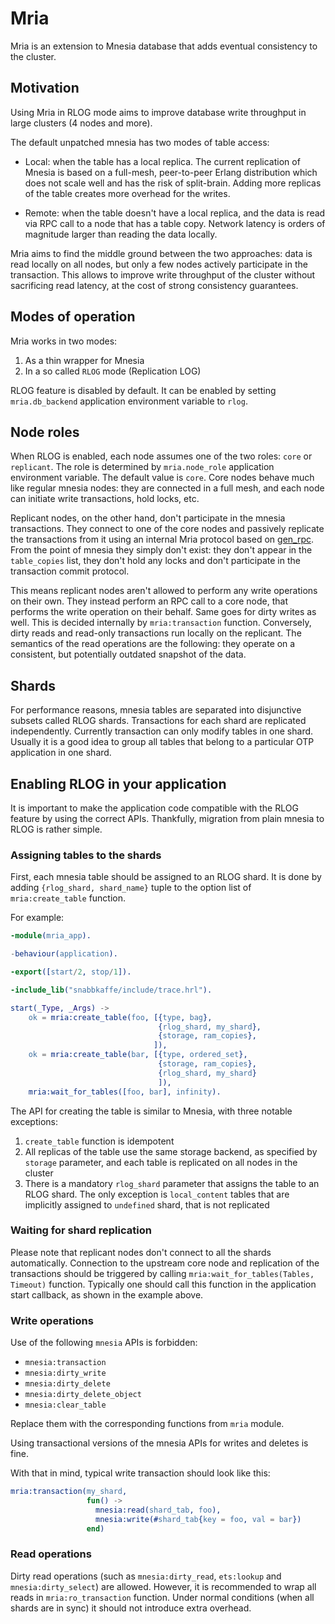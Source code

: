 # Mria

Mria is an extension to Mnesia database that adds eventual consistency to the cluster.

## Motivation

Using Mria in RLOG mode aims to improve database write throughput in large clusters (4 nodes and more).

The default unpatched mnesia has two modes of table access:

* Local: when the table has a local replica.
  The current replication of Mnesia is based on a full-mesh, peer-to-peer Erlang distribution which does not scale well and has the risk of split-brain.
  Adding more replicas of the table creates more overhead for the writes.

* Remote: when the table doesn't have a local replica, and the data is read via RPC call to a node that has a table copy.
  Network latency is orders of magnitude larger than reading the data locally.

Mria aims to find the middle ground between the two approaches: data is read locally on all nodes, but only a few nodes actively participate in the transaction.
This allows to improve write throughput of the cluster without sacrificing read latency, at the cost of strong consistency guarantees.

## Modes of operation

Mria works in two modes:

1. As a thin wrapper for Mnesia
1. In a so called `RLOG` mode (Replication LOG)

RLOG feature is disabled by default.
It can be enabled by setting `mria.db_backend` application environment variable to `rlog`.

## Node roles

When RLOG is enabled, each node assumes one of the two roles: `core` or `replicant`.
The role is determined by `mria.node_role` application environment variable.
The default value is `core`.
Core nodes behave much like regular mnesia nodes: they are connected in a full mesh, and each node can initiate write transactions, hold locks, etc.

Replicant nodes, on the other hand, don't participate in the mnesia transactions.
They connect to one of the core nodes and passively replicate the transactions from it using an internal Mria protocol based on [gen_rpc](https://github.com/emqx/gen_rpc/).
From the point of mnesia they simply don't exist: they don't appear in the `table_copies` list, they don't hold any locks and don't participate in the transaction commit protocol.

This means replicant nodes aren't allowed to perform any write operations on their own.
They instead perform an RPC call to a core node, that performs the write operation on their behalf.
Same goes for dirty writes as well.
This is decided internally by `mria:transaction` function.
Conversely, dirty reads and read-only transactions run locally on the replicant.
The semantics of the read operations are the following: they operate on a consistent, but potentially outdated snapshot of the data.

## Shards

For performance reasons, mnesia tables are separated into disjunctive subsets called RLOG shards.
Transactions for each shard are replicated independently.
Currently transaction can only modify tables in one shard.
Usually it is a good idea to group all tables that belong to a particular OTP application in one shard.

## Enabling RLOG in your application

It is important to make the application code compatible with the RLOG feature by using the correct APIs.
Thankfully, migration from plain mnesia to RLOG is rather simple.

### Assigning tables to the shards

First, each mnesia table should be assigned to an RLOG shard.
It is done by adding `{rlog_shard, shard_name}` tuple to the option list of `mria:create_table` function.

For example:

```erlang
-module(mria_app).

-behaviour(application).

-export([start/2, stop/1]).

-include_lib("snabbkaffe/include/trace.hrl").

start(_Type, _Args) ->
    ok = mria:create_table(foo, [{type, bag},
                                 {rlog_shard, my_shard},
                                 {storage, ram_copies},
                                ]),
    ok = mria:create_table(bar, [{type, ordered_set},
                                 {storage, ram_copies},
                                 {rlog_shard, my_shard}
                                 ]),
    mria:wait_for_tables([foo, bar], infinity).
```

The API for creating the table is similar to Mnesia, with three notable exceptions:

1. `create_table` function is idempotent
1. All replicas of the table use the same storage backend, as specified by `storage` parameter, and each table is replicated on all nodes in the cluster
1. There is a mandatory `rlog_shard` parameter that assigns the table to an RLOG shard.
   The only exception is `local_content` tables that are implicitly assigned to `undefined` shard, that is not replicated

### Waiting for shard replication

Please note that replicant nodes don't connect to all the shards automatically.
Connection to the upstream core node and replication of the transactions should be triggered by calling `mria:wait_for_tables(Tables, Timeout)` function.
Typically one should call this function in the application start callback, as shown in the example above.

### Write operations

Use of the following `mnesia` APIs is forbidden:

* `mnesia:transaction`
* `mnesia:dirty_write`
* `mnesia:dirty_delete`
* `mnesia:dirty_delete_object`
* `mnesia:clear_table`

Replace them with the corresponding functions from `mria` module.

Using transactional versions of the mnesia APIs for writes and deletes is fine.

With that in mind, typical write transaction should look like this:

```erlang
mria:transaction(my_shard,
                 fun() ->
                   mnesia:read(shard_tab, foo),
                   mnesia:write(#shard_tab{key = foo, val = bar})
                 end)
```

### Read operations

Dirty read operations (such as `mnesia:dirty_read`, `ets:lookup` and `mnesia:dirty_select`) are allowed.
However, it is recommended to wrap all reads in `mria:ro_transaction` function.
Under normal conditions (when all shards are in sync) it should not introduce extra overhead.
